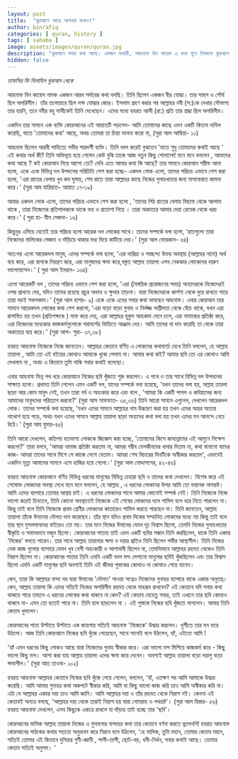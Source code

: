 ```yaml
---
layout: post
title:  "কুরআনে আছে আপনার কথাও!"
author: binrafiq
categories: [ quran, history ]
tags: [ sahaba ]
image: assets/images/quran/quran.jpg
description: "কুরআনে সবার কথা আছে। একজন সাহাবী, আহনাাফ বিন কায়েস এ কথা শুনে নিজেকে কুরআনে খুঁজতে আরম্ভ করেন। শেষে কী পেলেন? চলুন দেখি।"
hidden: false
---
```


*তাফসির ফি যিলাযিল কুরআন থেকে*

আহনাফ বিন কায়েস নামক একজন আরব সর্দারের কথা বলছি। তিনি ছিলেন একজন বীর যোদ্ধা। তার সাহস ও শৌর্য ছিল অপরিসীম। তাঁর তলোয়ারে ছিল লক্ষ যোদ্ধার জোর। ইসলাম গ্রহণ করার পর আল্লাহর নবী (স:)কে দেখার সৌভাগ্য তার হয়নি, তবে নবীর বহু সাথীকেই তিনি দেখেছেন। এদের মধ্যে হযরত আলী (রা:) প্রতি তার শ্রদ্ধা ছিল অপরিসীম।

একদিন তার সামনে এক ব্যক্তি কোরআনের এই আয়াতটি পড়লেন- আমি তোমাদের কাছে এমন একটি কিতাব নাযিল করেছি, যাতে 'তোমাদের কথা' আছে, অথচ তোমরা তা চিন্তা ভাবনা করো না, (সুরা আল আম্বিয়া- ১০)

আহনাফ ছিলেন আরবী সাহিত্যে গভীর পারদর্শী ব্যক্তি। তিনি ভাল করেই বুঝতেন 'যাতে শুধু তোমাদের কথাই আছে ' এই কথার অর্থ কী? তিনি অভিভূত হয়ে গেলেন কেউ বুঝি তাকে আজ নতুন কিছু শোনালো! মনে মনে বললেন , আমাদের কথা আছে ? কই কোরআন নিয়ে আসো তো? দেখি এতে আমার কথা কি আছে? তার সামনে কোরআন শরীফ আনা হলো, একে একে বিভিন্ন দল উপদলের পরিচিতি পেশ করা হচ্ছে-
একদল লোক এলো, তাদের পরিচয় এভাবে পেশ করা হলো, 'এরা রাতের বেলায় খুব কম ঘুমায়, শেষ রাতে তারা আল্লাহর কাছে নিজের গুনাহখাতার জন্য মাগফেরাত কামনা করে।' (সুরা আয যারিয়াত- আয়াত ১৭-১৯)

আবার একদল লোক এলো, তাদের পরিচয় এভাবে পেশ করা হলো , 'তাদের পিঠ রাতের বেলায় বিছানা থেকে আলাদা থাকে , তারা নিজেদের প্রতিপালককে ডাকে ভয় ও প্রত্যাশা নিয়ে । তারা অকাতরে আমার দেয়া রেযেক থেকে খরচ করে।' ( সুরা হা- মীম সেজদা- ১৬)

কিছুদুর এগিয়ে যেতেই তার পরিচয় হলো আরেক দল লোকের সাথে। তাদের সম্পর্কে বলা হলো, 'রাতগুলো তারা নিজেদের মালিকের সেজদা ও দাঁড়িয়ে থাকার মধ্য দিয়ে কাটিয়ে দেয়।' (সুরা আল ফোরকান- ৬৪)

অত:পর এলো আরেকদল মানুষ, এদের সম্পর্কে বলা হলো, 'এরা দারিদ্র্য ও সাচ্ছন্দ্য উভয় অবস্থায় (আল্লাহর নামে) অর্থ ব্যয় করে, এরা রাগকে নিয়ন্ত্রণ করে, এরা মানুষদের ক্ষমা করে,বস্তুত আল্লাহ তায়ালা এসব নেককার লোকেদের দারুণ ভালোবাসেন।' ( সুরা আল ইমরান- ১৩৪)

এলো আরেকটি দল , তাদের পরিচয় এভাবে পেশ করা হলো, 'এরা (বৈষয়িক প্রয়োজনের সময়) অন্যদেরকে নিজেদেরই ওপর প্রাধান্য দেয়, যদিও তাদের রয়েছে প্রচুর অভাব ও ক্ষুধার তাড়না। যারা নিজেদেরকে কার্পণ্য থেকে দুরে রাখতে পারে তারা বড়ই সফলকাম।' (সুরা আল হাশর- ৯)
একে একে এদের সবার কথা ভাবছেন আহনাফ। এবার কোরআন তার সামনে আরেকদল লোকের কথা পেশ করলো, 'এরা বড়ো বড়ো গুনাহ ও নির্লজ্জ অশ্লীলতা থেকে বেঁচে থাকে, যখন এরা রাগান্বিত হয় তখন (প্রতিপক্ষকে ) মাফ করে দেয়, এরা আল্লাহর হুকুম আহকাম মেনে চলে, এরা নামাজের প্রতিষ্ঠা করে, এরা নিজেদের মধ্যেকার কাজকর্মগুলোকে পরামর্শের ভিত্তিতে আঞ্জাম দেয়। আমি তাদের যা দান করেছি তা থেকে তারা অকাতরে ব্যয় করে।' (সুরা আশ- শুরা- ৩৭,৩৮)

হযরত আহনাফ নিজেকে নিজে জানতেন। আল্লাহর কেতাবে বর্ণিত এ লোকদের কথাবার্তা দেখে তিনি বললেন, হে আল্লাহ তায়ালা , আমি তো এই বইয়ের কোথাও আমাকে খুজে পেলাম না। আমার কথা কই? আমার ছবি তো এর কোথাও আমি দেখলাম না , অথচ এ কিতাবে তুমি নাকি সবার কথাই বলেছো।

এবার আহনাফ ভিন্ন পথ ধরে কোরআনে নিজের ছবি খুঁজতে শুরু করলেন। এ পথে ও তার সাথে বিভিন্ন দল উপদলের সাক্ষাত হলো। প্রথমত তিনি পেলেন এমন একটি দল, যাদের সম্পর্কে বলা হয়েছে, 'যখন তাদের বলা হয়, অল্লাহ তায়লা ছাড়া আর কোন মাবুদ নেই, তখন তারা গর্ব ও অহংকার করে এবং বলে , 'আমরা কি একটি পাগল ও কবিয়ালের জন্য আমাদের মাবুদদের পরিত্যাগ করবো?' (সুরা আস সাফফাত- ৩৫,৩৬)
তিনি আরো সামনে এগুলেন, দেখলেন আরেকদল লোক। তাদের সম্পর্কে বলা হয়েছে, 'যখন এদের সামনে আল্লাহর নাম উচ্চারণ করা হয় তখন এদের অন্তর অত্যন্ত নাখোশ হয়ে পড়ে, অথচ যখন এদের সামনে আল্লাহ তায়ালা ছাড়া অন্যদের কথা বলা হয় তখন এদের মন আনন্দে নেচে উঠে।' (সুরা আয যুমার-৪৫)

তিনি আরো দেখলেন, কতিপয় হতভাগ্য লোককে জিজ্ঞেস করা হচ্ছে, 'তোমাদের কিসে জাহান্নামের এই আগুনে নিক্ষেপ করলো?' তারা বলবে, 'আমরা নামাজ প্রতিষ্ঠা করতাম না, আমরা গরীব মেসকীনদের খাবার দিতাম না, কথা বানানো যাদের কাজ- আমরা তাদের সাথে মিশে সে কাজে লেগে যেতাম। আমরা শেষ বিচারের দিনটিকে অস্বীকার করতাম', এভাবেই একদিন মৃত্যু আমাদের সামনে এসে হাজির হয়ে গেলো।' (সুরা আল মোদ্দাসসের, ৪২-৪৬)

হযরত আহনাফ কোরআনে বর্ণিত বিভিন্ন ধরনের মানুষের বিভিন্ন চেহারা ছবি ও তাদের কথা দেখলেন। বিশেষ করে এই শেষোক্ত লোকদের অবস্থা দেখে মনে মনে বললেন, হে আল্লাহ , এ ধরনের লোকদের উপর আমি তো ভয়ানক অসন্তষ্ট। আমি এদের ব্যাপারে তোমার আশ্রয় চাই। এ ধরনের লোকদের সাথে আমার কোনোই সম্পর্ক নেই।
তিনি নিজেকে নিজে ভালো করেই চিনতেন, তিনি কোনো অবস্থাতেই নিজেকে এই শেষের লোকদের দলে শামিল বলে ধরে নিতে পারলেন না। কিন্তু তাই বলে তিনি নিজেকে প্রথম শ্রেণীর লোকদের কাতারেও শামিল করতে পারছেন না। তিনি জানতেন, আল্লাহ তায়ালা তাঁকে ঈমানের দৌলত দান করেছেন। তাঁর স্থান যদিও প্রথম দিকের সম্মানিত লোকদের মধ্যে নয় কিন্তু তাই বলে তার স্থান মুসলমানদের বাইরেও তো নয়।
তার মনে নিজের ঈমানের যেমন দৃঢ় বিশ্বাস ছিলো, তেমনি নিজের গুনাহখাতার স্বীকৃতি ও সমানভাবে মজুদ ছিলো। কোরআনের পাতায় তাই এমন একটি ছবির সন্ধান তিনি করছিলেন, যাকে তিনি একান্ত 'নিজের' বলতে পারেন। তার সাথে আল্লাহ তায়ালার ক্ষমা ও দয়ার প্রতিও তিনি ছিলেন গভীর আস্থাশীল। তিনি নিজের নেক কাজ গুলোর ব্যাপারে যেমন খুব বেশী অহংকারী ও আশাবাদী ছিলেন না, তেমনিভাবে আল্লাহর রহমত থেকেও তিনি নিরাশ ছিলেন না। কোরআনের পাতায় তিনি এমনি একটি ভাল মন্দ মেশানো মানুষের ছবিই খুঁজছিলেন এবং তার বিশ্বাস ছিলো এমনি একটি মানুষের ছবি অবশ্যই তিনি এই জীবন্ত পুস্তকের কোথাও না কোথাও পেয়ে যাবেন।

কেন, তারা কি আল্লাহর বান্দা নয় যারা ঈমানের 'দৌলত' পাওয়া সত্বেও নিজেদের গুনাহর ব্যাপারে থাকে একান্ত অনুতপ্ত। কেন, আল্লাহ তায়ালা কি এদের সত্যিই নিজের অপরিসীম রহমত থেকে মাহরূম রাখবেন? এই কেতাবে যদি সবার কথা থাকতে পারে তাহলে এ ধরনের লোকের কথা থাকবে না কেন? এই কেতাব যেহেতু সবার, তাই এখানে তার ছবি কোথাও থাকবে না- এমন তো হতেই পারে না। তিনি হাল ছাড়লেন না । এই পুস্তকে নিজের ছবি খুঁজতে লাগলেন। আবার তিনি কেতাব খুললেন।

কোরআনের পাতা উল্টাতে উল্টাতে এক জায়গায় সত্যিই আহনাফ 'নিজেকে' উদ্ধার করলেন। খুশীতে তার মন ভরে উঠলো। আজ তিনি কোরআনে নিজের ছবি খুঁজে পেয়েছেন, সাথে সাথেই বলে উঠলেন, হ্যাঁ, এইতো আমি !

'হ্যাঁ এমন ধরনের কিছু লোকও আছে যারা নিজেদের গুনাহ স্বীকার করে। এরা ভালো মন্দ মিশিয়ে কাজকর্ম করে - কিছু ভালো কিছু মন্দ। আশা করা যায় আল্লাহ তায়ালা এদের ক্ষমা করে দেবেন। অবশ্যই আল্লাহ তায়ালা বড়ো দয়ালু বড়ো ক্ষমাশীল।' (সুরা আত তাওবা- ১০২)

হযরত আহনাফ আল্লাহর কেতাবে নিজের ছবি খুঁজে পেয়ে গেলেন, বললেন, 'হাঁ, এতক্ষণ পর আমি আমাকে উদ্ধার করেছি। আমি আমার গুনাহর কথা অকপটে স্বীকার করি, আমি যা কিছু ভালো কাজ করি তাও আমি অস্বীকার করি না। এটা যে আল্লাহর একান্ত দয়া তাও আমি জানি। আমি আল্লাহর দয়া ও তাঁর রহমত থেকে নিরাশ নই। কেননা এই কেতাবই অন্যত্র বলছে, 'আল্লাহর দয়া থেকে তারাই নিরাশ হয় যারা গোমরাহ ও পথভ্রষ্ট'। (সুরা আল হিজর- ৫৬)
হযরত আহনাফ দেখলেন, এসব কিছুকে একত্রে রাখলে যা দাঁড়ায় তাই হচ্ছে তার 'ছবি'।

কোরআনের মালিক আল্লাহ তায়ালা নিজের এ গুনাহগার বান্দাহর কথা তার কেতাবে বর্ণনা করতে ভুলেননি!
হযরত আহনাফ কোরআনের পাঠকের কথার সত্যতা অনুধাবন করে নিরবে বলে উঠলেন, 'হে মালিক, তুমি মহান, তোমার কেতাব মহান, সত্যিই তোমার এই কিতাবে দুনিয়ার গুণী-জ্ঞানী , পাপী-তাপী, ছোট-বড়, ধনী-নির্ধন, সবার কথাই আছে। তোমার কেতাব সত্যিই অনুপম। '